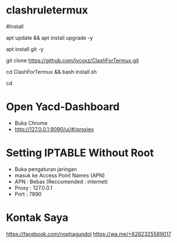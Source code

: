 # clashruletermux

#Install

apt update && apt install upgrade -y

apt install git -y

git clone https://github.com/lycoxz/ClashForTermux.git

cd ClashForTermux && bash install.sh

cd


# Open Yacd-Dashboard
- Buka Chrome
- http://127.0.0.1:9090/ui/#/proxies

# Setting IPTABLE Without Root
- Buka pengaturan jaringan
- masuk ke Access Point Names (APN)
- APN : Bebas (Reccomended : internet)
- Proxy : 127.0.0.1
- Port : 7890

# Kontak Saya

https://facebook.com/nophagundol
https://wa.me/+6282325589017

